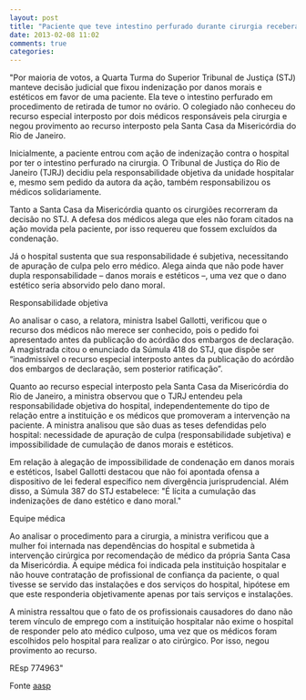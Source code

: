 ```yaml
---
layout: post
title: "Paciente que teve intestino perfurado durante cirurgia receberá indenização por danos morais e estéticos"
date: 2013-02-08 11:02
comments: true
categories: 
---
```

"Por maioria de votos, a Quarta Turma do Superior Tribunal de Justiça (STJ) manteve decisão judicial que fixou indenização por danos morais e estéticos em favor de uma paciente. Ela teve o intestino perfurado em procedimento de retirada de tumor no ovário. O colegiado não conheceu do recurso especial interposto por dois médicos responsáveis pela cirurgia e negou provimento ao recurso interposto pela Santa Casa da Misericórdia do Rio de Janeiro. 

Inicialmente, a paciente entrou com ação de indenização contra o hospital por ter o intestino perfurado na cirurgia. O Tribunal de Justiça do Rio de Janeiro (TJRJ) decidiu pela responsabilidade objetiva da unidade hospitalar e, mesmo sem pedido da autora da ação, também responsabilizou os médicos solidariamente. 

Tanto a Santa Casa da Misericórdia quanto os cirurgiões recorreram da decisão no STJ. A defesa dos médicos alega que eles não foram citados na ação movida pela paciente, por isso requereu que fossem excluídos da condenação. 

Já o hospital sustenta que sua responsabilidade é subjetiva, necessitando de apuração de culpa pelo erro médico. Alega ainda que não pode haver dupla responsabilidade – danos morais e estéticos –, uma vez que o dano estético seria absorvido pelo dano moral. 

Responsabilidade objetiva 

Ao analisar o caso, a relatora, ministra Isabel Gallotti, verificou que o recurso dos médicos não merece ser conhecido, pois o pedido foi apresentado antes da publicação do acórdão dos embargos de declaração. A magistrada citou o enunciado da Súmula 418 do STJ, que dispõe ser “inadmissível o recurso especial interposto antes da publicação do acórdão dos embargos de declaração, sem posterior ratificação”. 

Quanto ao recurso especial interposto pela Santa Casa da Misericórdia do Rio de Janeiro, a ministra observou que o TJRJ entendeu pela responsabilidade objetiva do hospital, independentemente do tipo de relação entre a instituição e os médicos que promoveram a intervenção na paciente. A ministra analisou que são duas as teses defendidas pelo hospital: necessidade de apuração de culpa (responsabilidade subjetiva) e impossibilidade de cumulação de danos morais e estéticos. 

Em relação à alegação de impossibilidade de condenação em danos morais e estéticos, Isabel Gallotti destacou que não foi apontada ofensa a dispositivo de lei federal específico nem divergência jurisprudencial. Além disso, a Súmula 387 do STJ estabelece: "É lícita a cumulação das indenizações de dano estético e dano moral." 

Equipe médica 

Ao analisar o procedimento para a cirurgia, a ministra verificou que a mulher foi internada nas dependências do hospital e submetida à intervenção cirúrgica por recomendação de médico da própria Santa Casa da Misericórdia. A equipe médica foi indicada pela instituição hospitalar e não houve contratação de profissional de confiança da paciente, o qual tivesse se servido das instalações e dos serviços do hospital, hipótese em que este responderia objetivamente apenas por tais serviços e instalações. 

A ministra ressaltou que o fato de os profissionais causadores do dano não terem vínculo de emprego com a instituição hospitalar não exime o hospital de responder pelo ato médico culposo, uma vez que os médicos foram escolhidos pelo hospital para realizar o ato cirúrgico. Por isso, negou provimento ao recurso. 

REsp 774963"

Fonte [aasp](http://www.aasp.org.br/aasp/imprensa/clipping/cli_noticia.asp?idnot=13798)